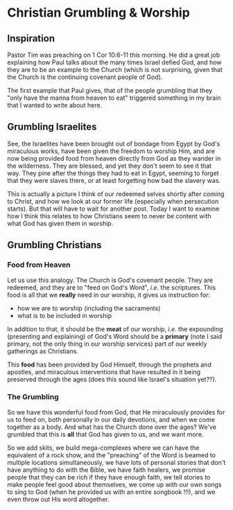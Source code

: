 # Christian Grumbling & Worship

## Inspiration

Pastor Tim was preaching on 1 Cor 10:6-11 this morning. He did a great job explaining how Paul talks about the many times Israel defied God, and how they are to be an example to the Church (which is not surprising, given that the Church is the continuing covenant people of God).

The first example that Paul gives, that of the people grumbling that they "only have the manna from heaven to eat" triggered something in my brain that I wanted to write about here.

## Grumbling Israelites

See, the Israelites have been brought out of bondage from Egypt by God's miraculous works, have been given the freedom to worship Him, and are now being provided food from heaven directly from God as they wander in the wilderness. They are blessed, and yet they don't seem to see it that way. They pine after the things they had to eat in Egypt, seeming to forget that they were slaves there, or at least forgetting how bad the slavery was. 

This is actually a picture I think of our redeemed selves shortly after coming to Christ, and how we look at our former life (especially when persecution starts). But that will have to wait for another post. Today I want to examine how I think this relates to how Christians seem to never be content with what God has given them in worship.

## Grumbling Christians

### Food from Heaven

Let us use this analogy. The Church is God's covenant people. They are redeemed, and they are to "feed on God's Word", *i.e.* the scriptures. This food is all that we **really** need in our worship, it gives us instruction for:

  * how we are to worship (including the sacraments)
  * what is to be included in worship

In addition to that, it should be the **meat** of our worship, *i.e.* the expounding (presenting and explaining) of God's Word should be a **primary** (note I said primary, not the only thing in our worship services) part of our weekly gatherings as Christians.

This **food** has been provided by God Himself, through the prophets and apostles, and miraculous interventions that have resulted in it being preserved through the ages (does this sound like Israel's situation yet??).

### The Grumbling

So we have this wonderful food from God, that He miraculously provides for us to feed on, both personally in our daily devotions, and when we come together as a body. And what has the Church done over the ages? We've grumbled that this is **all** that God has given to us, and we want more.

So we add skits, we build mega-complexes where we can have the equivalent of a rock show, and the "preaching" of the Word is beamed to multiple locations simultaneously, we have lots of personal stories that don't have anything to do with the Bible, we have faith healers, we promise people that they can be rich if they have enough faith, we tell stories to make people feel good about themselves, we come up with our own songs to sing to God (when he provided us with an entire songbook !!!), and we even throw out His word altogether.
